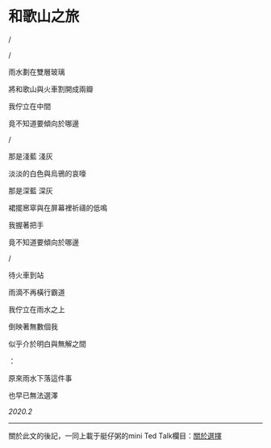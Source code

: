 # 和歌山之旅

/

/

雨水劃在雙層玻璃

將和歌山與火車割開成兩瓣

我佇立在中間

竟不知道要傾向於哪邊


/


那是淺藍 淺灰

淡淡的白色與烏鴉的哀嚎

那是深藍 深灰

裙擺窸窣與在屏幕裡祈禱的低鳴

我握著把手

竟不知道要傾向於哪邊


/


待火車到站

雨滴不再橫行霸道

我佇立在雨水之上

倒映著無數個我

似乎介於明白與無解之間

：



原來雨水下落這件事

也早已無法選澤

*2020.2*

---

關於此文的後記，一同上載于艇仔粥的mini Ted Talk欄目：[關於選擇](../../talk/about-life-choose.md)